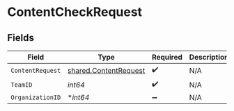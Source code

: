 # ContentCheckRequest


## Fields

| Field                                                          | Type                                                           | Required                                                       | Description                                                    |
| -------------------------------------------------------------- | -------------------------------------------------------------- | -------------------------------------------------------------- | -------------------------------------------------------------- |
| `ContentRequest`                                               | [shared.ContentRequest](../../models/shared/contentrequest.md) | :heavy_check_mark:                                             | N/A                                                            |
| `TeamID`                                                       | *int64*                                                        | :heavy_check_mark:                                             | N/A                                                            |
| `OrganizationID`                                               | **int64*                                                       | :heavy_minus_sign:                                             | N/A                                                            |